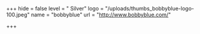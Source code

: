 +++
hide = false
level = " Silver"
logo = "/uploads/thumbs_bobbyblue-logo-100.jpeg"
name = "bobbyblue"
url = "http://www.bobbyblue.com/"

+++
